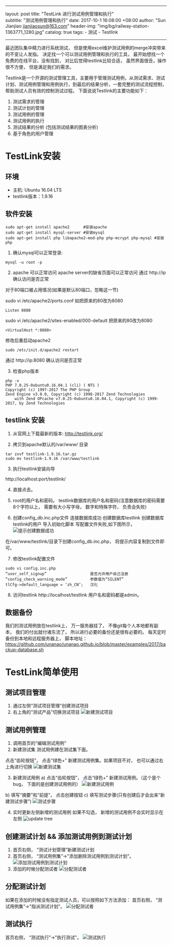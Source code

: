 
---
layout:     post
title:      "TestLink 进行测试用例管理和执行"  
subtitle:   "测试用例管理和执行"
date:       2017-10-1 16:08:00 +08:00
author:     "Sun Jianjiao <jianjiaosun@163.com>"
header-img: "img/bg/railway-station-1363771_1280.jpg"
catalog: true
tags:
    - 测试
    - Testlink

---
最近团队集中精力进行系统测试， 但是使用excel维护测试用例的merge冲突带来的不变让人发指。 决定找一个可以测试用例管理和执行的工具， 最开始想找一个免费的在线平台，没有找到， 对比后觉得testlink比较合适， 虽然界面很丑，操作很不方便， 但是满足我们的需求。

Testlink是一个开源的测试管理工具，主要用于管理测试用例，从测试需求、测试计划、测试用例管理和用例执行，到最后的结果分析，一套完整的测试流程控制，帮助测试人员有效的控制测试过程。
下面说说Testlink的主要功能如下：
1. 测试需求的管理
2. 测试计划的管理
3. 测试用例的管理
4. 测试用例的执行
5. 测试结果的分析 (包括测试结果的图表分析)
6. 基于角色的用户管理

# TestLink安装
## 环境
* 主机: Ubuntu 16.04 LTS
* testlink版本：1.9.16

## 软件安装
```
sudo apt-get install apache2      #安装apache
sudo apt-get install mysql-server #安装mysql
sudo apt-get install php libapache2-mod-php php-mcrypt php-mysql #安装php
```

1. 确认mysql可以正常登录:
```
mysql -u root -p
```

2. apache 可以正常访问
apache server的缺省页面可以正常访问
通过 http://ip 确认访问是否正常

对于80端口被占用情况(如果是默认80端口，忽略这一节)

sudo vi /etc/apache2/ports.conf
如把原来的80改为8080
```
Listen 8080
```
sudo vi /etc/apache2/sites-enabled/000-default
把原来的80改为8080
```
<VirtualHost *:8080>
```

修改后重启动apache2
```
sudo /etc/init.d/apache2 restart
```

通过 http://ip:8080 确认访问是否正常

3. 检查php版本
```
php -v
PHP 7.0.25-0ubuntu0.16.04.1 (cli) ( NTS )
Copyright (c) 1997-2017 The PHP Group
Zend Engine v3.0.0, Copyright (c) 1998-2017 Zend Technologies
    with Zend OPcache v7.0.25-0ubuntu0.16.04.1, Copyright (c) 1999-2017, by Zend Technologies
```

## testlink 安装
1. 从官网上下载最新的版本: http://testlink.org/

2. 拷贝到apache默认的/var/www/ 目录
```
tar zxvf testlink-1.9.16.tar.gz
sudo mv testlink-1.9.16 /var/www/testlink
```

3. 执行testlink安装向导

http://localhost:port/testlink/

4. 直接点击。

5. root的用户名和密码。 testlink数据库的用户名和密码(注意数据库的密码需要8个字符以上， 需要有大小写字母， 数字和特殊字符， 负责会失败)

6. 创建config_db.inc.php文件
连接数据库成功
创建数据库testlink
创建数据库testlink的用户
导入初始化脚本
写配置文件失败,如下图所示，
![提示创建数据成功](/img/post/project-management/test/testlink-createdb-success.png)

在/var/www/testlink/目录下创建config_db.inc.php， 将提示内容复制到文件即可。

7. 修改testlink配置文件
```
sudo vi config.inc.php
“user_self_signup”                   是否允许用户自己注册
“config_check_warning_mode”          参数值为“SILENT”
tlCfg->default_language = ‘zh_CN’;   汉化
```

8. 访问testlink
http://localhost/testlink
用户名和密码都是admin。


## 数据备份
我们的测试用例放在testlink上， 万一服务器挂了， 不像git每个人本地都有副本， 我们的付出就付诸东流了， 所以进行必要的备份还是很有必要的。
每天定时备份到本地和远程服务器上， 脚本地址：  
https://github.com/unanao/unanao.github.io/blob/master/examples/2017/backup-database.sh

# TestLink简单使用

## 测试项目管理
1. 通过左侧“测试项目管理”创建测试项目
2. 右上角的“测试产品”切换测试项目
![新建测试项目](/img/post/project-management/test/testlink-project.png)


## 测试用例管理
1. 调用首页的“编辑测试用例”
2. 新建测试集
测试用例建在测试集下面。

点击“齿轮按钮”， 点击“绿色+” 新建测试用例集。如果项目不对， 也可以通过右上角进行切换
![新建测试集](/img/post/project-management/test/testlik-testsuit.png)

3. 新建测试用例
a) 点击“齿轮按钮”， 点击“绿色+” 新建测试用例。（这个是个bug， 下面的是创建测试用例的）
![新建测试用例](/img/post/project-management/test/testlink-case-enter.png)

b) 填写“摘要”和“前提”， 点击创建按钮
c) 填写测试步骤(只有创建后才会出来“新建测试步骤”)
![测试步骤](/img/post/project-management/test/testlink-step.png)

4. 实时更新左侧新增的测试用例
如果不勾选， 新增的测试用例不会实时显示在左侧
![update tree](/img/post/project-management/test/testlink-updatetree.png)

## 创建测试计划 && 添加测试用例到测试计划
1. 首页右侧， “测试计划管理”新建测试计划
2. 首页右侧， “测试用例集”->"添加删除测试用例到测试计划"。
![添加测试用例到测试计划](/img/post/project-management/test/testlink-addcase2plan.png)
3. 添加的时候分配测试者
![分配测试者](/img/post/project-management/test/testlink-addcase2plan-assign.png)

## 分配测试计划
如果在添加的时候没有指定测试人员，可以按照如下方法添加：
首页右侧， “测试用例集”->"指派测试计划"。
![分配测试者](/img/post/project-management/test/testlink-assign.png)

## 测试执行
首页右侧， “测试执行”->"执行测试"。
![测试执行](/img/post/project-management/test/testlink-execute.png)
